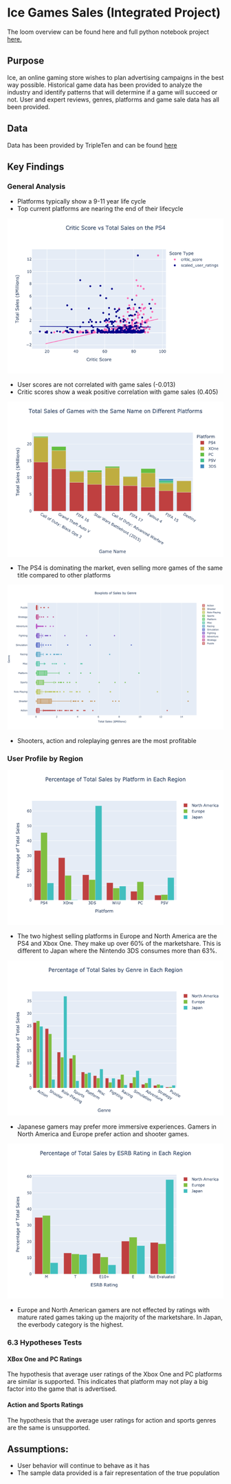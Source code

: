 # Ice Games Sales (Integrated Project)
The loom overview can be found here and full python notebook project [here.](games.ipynb)

## Purpose
Ice, an online gaming store wishes to plan advertising campaigns in the best way possible. Historical game data has been provided to analyze the industry and identify patterns that will determine if a game will succeed or not. User and expert reviews, genres, platforms and game sale data has all been provided. 
 
## Data

Data has been provided by TripleTen and can be found [here](data/games.csv)

## Key Findings

### General Analysis
- Platforms typically show a 9-11 year life cycle
- Top current platforms are nearing the end of their lifecycle

![critic-user](pics/critic-user.png)

- User scores are not correlated with game sales (-0.013)
- Critic scores show a weak positive correlation with game sales (0.405)

![same-title](pics/same_name.png)

- The PS4 is dominating the market, even selling more games of the same title compared to other platforms

![sales by genre](pics/sales-by-genre.png)

- Shooters, action and roleplaying genres are the most profitable

### User Profile by Region

![region platform marketshare](pics/region_platform.png)

- The two highest selling platforms in Europe and North America are the PS4 and Xbox One. They make up over 60% of the marketshare. This is different to Japan where the Nintendo 3DS consumes more than 63%.

![region and genres](pics/region_genres.png)

- Japanese gamers may prefer more immersive experiences. Gamers in North America and Europe prefer action and shooter games.

![ESRB ratings and regions](pics/ESRB_Rating_Percentage.png)

- Europe and North American gamers are not effected by ratings with mature rated games taking up the majority of the marketshare. In Japan, the everbody category is the highest.


### 6.3 Hypotheses Tests
#### XBox One and PC Ratings

The hypothesis that average user ratings of the Xbox One and PC platforms are similar is supported. This indicates that platform may not play a big factor into the game that is advertised.

#### Action and Sports Ratings

The hypothesis that the average user ratings for action and sports genres are the same is unsupported. 


## Assumptions:

- User behavior will continue to behave as it has
- The sample data provided is a fair representation of the true population